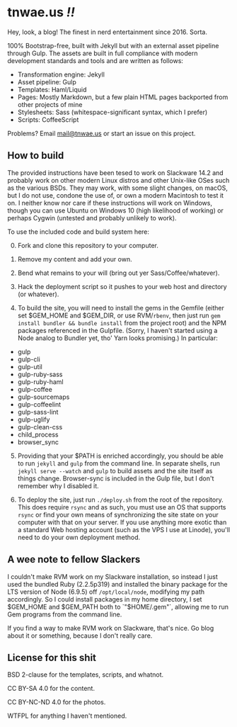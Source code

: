 # tnwae.us _!!_

Hey, look, a blog!  The finest in nerd entertainment since 2016.  Sorta.

100% Bootstrap-free, built with Jekyll but with an external asset pipeline through Gulp.  The assets are built in full compliance with modern development standards and tools and are written as follows:

* Transformation engine: Jekyll
* Asset pipeline: Gulp
* Templates: Haml/Liquid
* Pages: Mostly Markdown, but a few plain HTML pages backported from other projects of mine
* Stylesheets: Sass (whitespace-significant syntax, which I prefer)
* Scripts: CoffeeScript

Problems? Email <mail@tnwae.us> or start an issue on this project.

## How to build

The provided instructions have been tesed to work on Slackware 14.2 and probably work on other modern Linux distros and other Unix-like OSes such as the various BSDs.  They may work, with some slight changes, on macOS, but I do not use, condone the use of, or own a modern Macintosh to test it on.  I neither know nor care if these instructions will work on Windows, though you can use Ubuntu on Windows 10 (high likelihood of working) or perhaps Cygwin (untested and probably unlikely to work).

To use the included code and build system here:

0.  Fork and clone this repository to your computer.

1.  Remove my content and add your own.

2.  Bend what remains to your will (bring out yer Sass/Coffee/whatever).

3.  Hack the deployment script so it pushes to your web host and directory (or whatever).

4.  To build the site, you will need to install the gems in the Gemfile (either set $GEM_HOME and $GEM_DIR, or use RVM/`rbenv`, then just run `gem install bundler && bundle install` from the project root) and the NPM packages referenced in the Gulpfile.  (Sorry, I haven't started using a Node analog to Bundler yet, tho' Yarn looks promising.)  In particular:

  * gulp
  * gulp-cli
  * gulp-util
  * gulp-ruby-sass
  * gulp-ruby-haml
  * gulp-coffee
  * gulp-sourcemaps
  * gulp-coffeelint
  * gulp-sass-lint
  * gulp-uglify
  * gulp-clean-css
  * child_process
  * browser_sync

5. Providing that your $PATH is enriched accordingly, you should be able to run `jekyll` and `gulp` from the command line.  In separate shells, run `jekyll serve --watch` and `gulp` to build assets and the site itself as things change.  Browser-sync is included in the Gulp file, but I don't remember why I disabled it.

6. To deploy the site, just run `./deploy.sh` from the root of the repository.  This does require `rsync` and as such, you must use an OS that supports `rsync` or find your own means of synchronizing the site state on your computer with that on your server.  If you use anything more exotic than a standard Web hosting account (such as the VPS I use at Linode), you'll need to do your own deployment method.

## A wee note to fellow Slackers

I couldn't make RVM work on my Slackware installation, so instead I just used the bundled Ruby (2.2.5p319) and installed the binary package for the LTS version of Node (6.9.5) off `/opt/local/node`, modifying my path accordingly.  So I could install packages in my home directory, I set $GEM_HOME and $GEM_PATH both to `"$HOME/.gem"`, allowing me to run Gem programs from the command line.

If you find a way to make RVM work on Slackware, that's nice.  Go blog about it or something, because I don't really care.

## License for this shit

BSD 2-clause for the templates, scripts, and whatnot.

CC BY-SA 4.0 for the content.

CC BY-NC-ND 4.0 for the photos.

WTFPL for anything I haven't mentioned.
